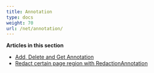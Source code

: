 ```yaml
---
title: Annotation
type: docs
weight: 70
url: /net/annotation/
---
```

**Articles in this section**
- [Add, Delete and Get Annotation](/pdf/net/add-delete-and-get-annotation/)
- [Redact certain page region with RedactionAnnotation](/pdf/net/redact-certain-page-region-with-redactionannotation/)
